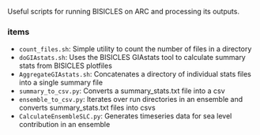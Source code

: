 Useful scripts for running BISICLES on ARC and processing its outputs.

### items

- `count_files.sh`: Simple utility to count the number of files in a directory
- `doGIAstats.sh`: Uses the BISICLES GIAstats tool to calculate summary stats from BISICLES plotfiles
- `AggregateGIAstats.sh`: Concatenates a directory of individual stats files into a single summary file
- `summary_to_csv.py`: Converts a summary_stats.txt file into a csv
- `ensemble_to_csv.py`: Iterates over run directories in an ensemble and converts summary_stats.txt files into csvs
- `CalculateEnsembleSLC.py`: Generates timeseries data for sea level contribution in an ensemble
